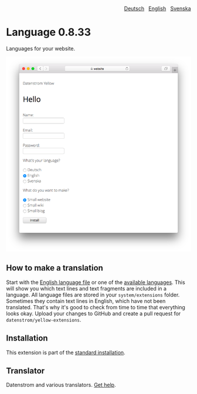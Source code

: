 <p align="right"><a href="README-de.md">Deutsch</a> &nbsp; <a href="README.md">English</a> &nbsp; <a href="README-sv.md">Svenska</a></p>

# Language 0.8.33

Languages for your website.

<p align="center"><img src="language-screenshot.png?raw=true" alt="Screenshot"></p>

## How to make a translation

Start with the [English language file](https://github.com/annaesvensson/yellow-language/blob/main/translation/english/english.txt) or one of the [available languages](https://github.com/datenstrom/yellow-extensions#languages). This will show you which text lines and text fragments are included in a language. All language files are stored in your `system/extensions` folder. Sometimes they contain text lines in English, which have not been translated. That's why it's good to check from time to time that everything looks okay. Upload your changes to GitHub and create a pull request for `datenstrom/yellow-extensions`.

## Installation

This extension is part of the [standard installation](https://github.com/datenstrom/yellow).

## Translator

Datenstrom and various translators. [Get help](https://datenstrom.se/yellow/help/).
